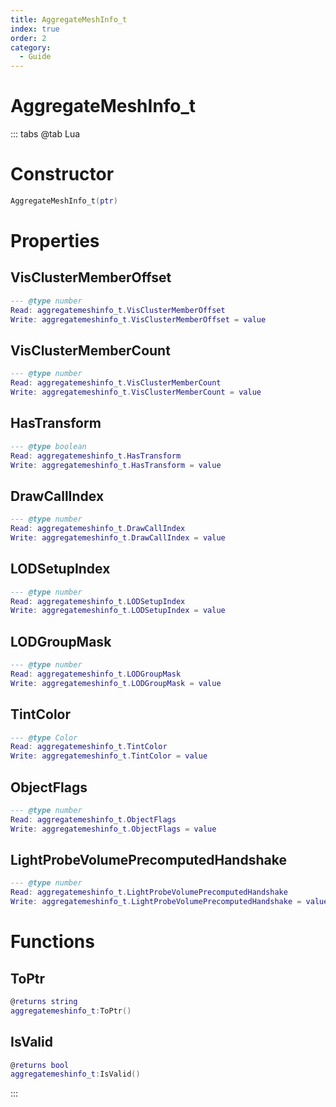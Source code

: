 ```yaml
---
title: AggregateMeshInfo_t
index: true
order: 2
category:
  - Guide
---
```


# AggregateMeshInfo_t

::: tabs
@tab Lua
# Constructor
```lua
AggregateMeshInfo_t(ptr)
```
# Properties
## VisClusterMemberOffset 
```lua
--- @type number
Read: aggregatemeshinfo_t.VisClusterMemberOffset
Write: aggregatemeshinfo_t.VisClusterMemberOffset = value
```
## VisClusterMemberCount 
```lua
--- @type number
Read: aggregatemeshinfo_t.VisClusterMemberCount
Write: aggregatemeshinfo_t.VisClusterMemberCount = value
```
## HasTransform 
```lua
--- @type boolean
Read: aggregatemeshinfo_t.HasTransform
Write: aggregatemeshinfo_t.HasTransform = value
```
## DrawCallIndex 
```lua
--- @type number
Read: aggregatemeshinfo_t.DrawCallIndex
Write: aggregatemeshinfo_t.DrawCallIndex = value
```
## LODSetupIndex 
```lua
--- @type number
Read: aggregatemeshinfo_t.LODSetupIndex
Write: aggregatemeshinfo_t.LODSetupIndex = value
```
## LODGroupMask 
```lua
--- @type number
Read: aggregatemeshinfo_t.LODGroupMask
Write: aggregatemeshinfo_t.LODGroupMask = value
```
## TintColor 
```lua
--- @type Color
Read: aggregatemeshinfo_t.TintColor
Write: aggregatemeshinfo_t.TintColor = value
```
## ObjectFlags 
```lua
--- @type number
Read: aggregatemeshinfo_t.ObjectFlags
Write: aggregatemeshinfo_t.ObjectFlags = value
```
## LightProbeVolumePrecomputedHandshake 
```lua
--- @type number
Read: aggregatemeshinfo_t.LightProbeVolumePrecomputedHandshake
Write: aggregatemeshinfo_t.LightProbeVolumePrecomputedHandshake = value
```
# Functions
## ToPtr
```lua
@returns string
aggregatemeshinfo_t:ToPtr()
```
## IsValid
```lua
@returns bool
aggregatemeshinfo_t:IsValid()
```

:::